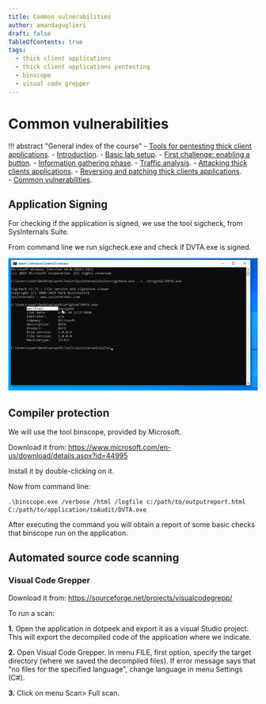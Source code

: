 ```yaml
---
title: Common vulnerabilities
author: amandaguglieri
draft: false
TableOfContents: true
tags:
  - thick client applications
  - thick client applications pentesting
  - binscope
  - visual code grepper
---
```


# Common vulnerabilities

!!! abstract "General index of the course"
    - [Tools for pentesting thick client applications](tools-for-thick-apps.md).
    - [Introduction](tca-introduction.md).
    - [Basic lab setup](tca-basic-lab-setup.md).
    - [First challenge: enabling a button](tca-first-challenge.md).
    - [Information gathering phase](tca-information-gathering-phase.md).
    - [Traffic analysis](tca-traffic-analysis.md).
    - [Attacking thick clients applications](tca-attacking-thick-clients-applications.md).
    - [Reversing and patching thick clients applications](tca-reversing-and-patching.md).    
    - [Common vulnerabilities](tca-common-vulnerabilities.md).


## Application Signing

For checking if the application is signed, we use the tool sigcheck, from SysInternals Suite.

From command line we run sigcheck.exe and check if DVTA.exe is signed.

![code](../img/tca-72.png)


## Compiler protection

We will use the tool binscope, provided by Microsoft. 

Download it from: https://www.microsoft.com/en-us/download/details.aspx?id=44995

Install it by double-clicking on it.

Now from command line:

```
.\binscope.exe /verbose /html /logfile c:/path/to/outputreport.html C:/path/to/application/toAudit/DVTA.exe
```

After executing the command you will obtain a report of some basic checks that binscope run on the application.


## Automated source code scanning

### Visual Code Grepper

Download it from: https://sourceforge.net/projects/visualcodegrepp/

To run a scan:

**1.** Open the application in dotpeek and export it as a visual Studio project. This will export the decompiled code of the application where we indicate. 

**2.** Open Visual Code Grepper. In menu FILE, first option, specify the target directory (where we saved the decompiled files). If error message says that "no files for the specified language", change language in menu Settings (C#).

**3.** Click on menu Scan> Full scan.

